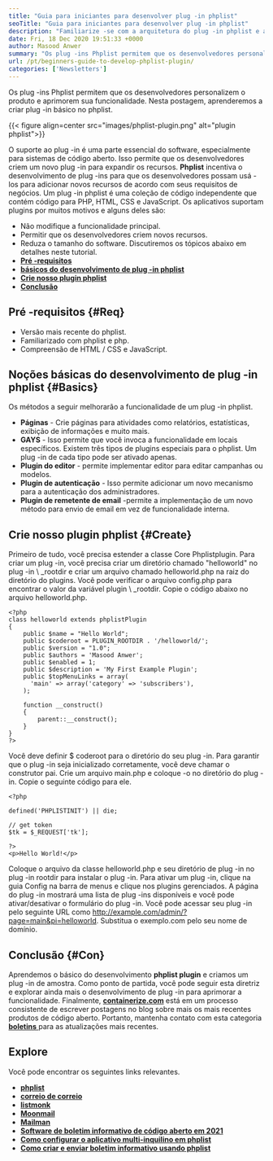 ```yaml
---
title: "Guia para iniciantes para desenvolver plug -in phplist" 
seoTitle: "Guia para iniciantes para desenvolver plug -in phplist" 
description: "Familiarize -se com a arquitetura do plug -in phplist e aprenda a criar um plug -in phplist básico. Esta diretriz ajuda você a personalizar e aprimorar a funcionalidade phplist." 
date: Fri, 18 Dec 2020 19:51:33 +0000
author: Masood Anwer
summary: "Os plug -ins Phplist permitem que os desenvolvedores personalizem o produto e aprimorem sua funcionalidade. Nesta postagem, aprenderemos a criar plug -in básico no phplist." 
url: /pt/beginners-guide-to-develop-phplist-plugin/
categories: ['Newsletters']
---
```


Os plug -ins Phplist permitem que os desenvolvedores personalizem o produto e aprimorem sua funcionalidade. Nesta postagem, aprenderemos a criar plug -in básico no phplist.

{{< figure align=center src="images/phplist-plugin.png" alt="plugin phplist">}}

O suporte ao plug -in é uma parte essencial do software, especialmente para sistemas de código aberto. Isso permite que os desenvolvedores criem um novo plug -in para expandir os recursos. **Phplist** incentiva o desenvolvimento de plug -ins para que os desenvolvedores possam usá -los para adicionar novos recursos de acordo com seus requisitos de negócios. Um plug -in phplist é uma coleção de código independente que contém código para PHP, HTML, CSS e JavaScript.
Os aplicativos suportam plugins por muitos motivos e alguns deles são:
  * Não modifique a funcionalidade principal.
  * Permitir que os desenvolvedores criem novos recursos.
  * Reduza o tamanho do software.
Discutiremos os tópicos abaixo em detalhes neste tutorial.
* [ **Pré -requisitos** ][2]
* [ **básicos do desenvolvimento de plug -in phplist** ][3]
* [ **Crie nosso plugin phplist** ][4]
* [ **Conclusão** ][5]

## Pré -requisitos {#Req}

  * Versão mais recente do phplist.
  * Familiarizado com phplist e php.
  * Compreensão de HTML / CSS e JavaScript.

## Noções básicas do desenvolvimento de plug -in phplist {#Basics}

Os métodos a seguir melhorarão a funcionalidade de um plug -in phplist.
* **Páginas** - Crie páginas para atividades como relatórios, estatísticas, exibição de informações e muito mais.
* **GAYS** - Isso permite que você invoca a funcionalidade em locais específicos.
Existem três tipos de plugins especiais para o phplist. Um plug -in de cada tipo pode ser ativado apenas.
* **Plugin do editor** - permite implementar editor para editar campanhas ou modelos.
* **Plugin de autenticação** - Isso permite adicionar um novo mecanismo para a autenticação dos administradores.
* **Plugin de remetente de email** -permite a implementação de um novo método para envio de email em vez de funcionalidade interna.

## Crie nosso plugin phplist {#Create}

Primeiro de tudo, você precisa estender a classe Core Phplistplugin. Para criar um plug -in, você precisa criar um diretório chamado "helloworld" no plug -in \ _rootdir e criar um arquivo chamado helloworld.php na raiz do diretório do plugins. Você pode verificar o arquivo config.php para encontrar o valor da variável plugin \ _rootdir. Copie o código abaixo no arquivo helloworld.php.
```
<?php
class helloworld extends phplistPlugin
{
    public $name = "Hello World";
    public $coderoot = PLUGIN_ROOTDIR . '/helloworld/';
    public $version = "1.0";
    public $authors = 'Masood Anwer';
    public $enabled = 1;
    public $description = 'My First Example Plugin';
    public $topMenuLinks = array(
      'main' => array('category' => 'subscribers'),
    );

    function __construct()
    {
        parent::__construct();
    }
}
?>
```
Você deve definir $ coderoot para o diretório do seu plug -in. Para garantir que o plug -in seja inicializado corretamente, você deve chamar o construtor pai. Crie um arquivo main.php e coloque -o no diretório do plug -in. Copie o seguinte código para ele.
```
<?php

defined('PHPLISTINIT') || die;

// get token
$tk = $_REQUEST['tk'];

?>
<p>Hello World!</p>
```
Coloque o arquivo da classe helloworld.php e seu diretório de plug -in no plug -in rootdir para instalar o plug -in. Para ativar um plug -in, clique na guia Config na barra de menus e clique nos plugins gerenciados. A página do plug -in mostrará uma lista de plug -ins disponíveis e você pode ativar/desativar o formulário do plug -in.
Você pode acessar seu plug -in pelo seguinte URL como http://example.com/admin/?page=main&pi=helloworld. Substitua o exemplo.com pelo seu nome de domínio.

## Conclusão {#Con}

Aprendemos o básico do desenvolvimento **phplist plugin** e criamos um plug -in de amostra. Como ponto de partida, você pode seguir esta diretriz e explorar ainda mais o desenvolvimento de plug -in para aprimorar a funcionalidade.
Finalmente, [ **containerize.com**][6] está em um processo consistente de escrever postagens no blog sobre mais os mais recentes produtos de código aberto. Portanto, mantenha contato com esta categoria [**boletins** ][7] para as atualizações mais recentes.

## Explore
Você pode encontrar os seguintes links relevantes.
* [ **phplist** ][8]
* [ **correio de correio** ][9]
* [ **listmonk** ][10]
* [ **Moonmail** ][11]
* [ **Mailman** ][12]
* [ **Software de boletim informativo de código aberto em 2021** ][13]
* [ **Como configurar o aplicativo multi-inquilino em phplist** ][14]
* [ **Como criar e enviar boletim informativo usando phplist** ][15]



[1]: https://products.containerize.com/newsletter/phplist
[2]: #Req
[3]: #Basics
[4]: #Create
[5]: #Con
[6]: https://containerize.com
[7]: https://blog.containerize.com/category/newsletter/
[8]: https://products.containerize.com/newsletter/phplist/
[9]: https://products.containerize.com/newsletter/mailtrain/
[10]: https://products.containerize.com/newsletter/listmonk/
[11]: https://products.containerize.com/newsletter/moonmail/
[12]: https://products.containerize.com/newsletter/mailman/
[13]: https://blog.containerize.com/newsletter/top-5-open-source-newsletter-software-in-2021/
[14]: https://blog.containerize.com/newsletter/how-to-implement-multi-tenancy-in-phplist/
[15]: https://blog.containerize.com/newsletter/how-to-create-and-send-newsletter-using-phplist/
